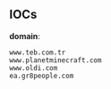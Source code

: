 
## IOCs

__domain__:

```text
www.teb.com.tr
www.planetminecraft.com
www.oldi.com
ea.gr8people.com
```